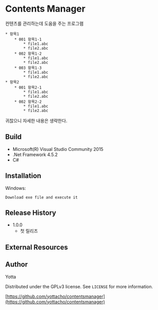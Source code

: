 ﻿# Contents Manager

컨텐츠를 관리하는데 도움을 주는 프로그램

```
* 항목1
    * 001 항목1-1
        * file1.abc
        * file2.abc
    * 002 항목1-2
        * file1.abc
        * file2.abc
    * 003 항목1-3
        * file1.abc
        * file2.abc
* 항목2
    * 001 항목2-1
        * file1.abc
        * file2.abc
    * 002 항목2-2
        * file1.abc
        * file2.abc
```

귀찮으니 자세한 내용은 생략한다.

## Build

* Microsoft(R) Visual Studio Community 2015
* .Net Framework 4.5.2
* C#

## Installation

Windows:

```
Download exe file and execute it
```

## Release History

* 1.0.0
    * 첫 릴리즈

## External Resources


## Author

Yotta

Distributed under the GPLv3 license. See ``LICENSE`` for more information.

[https://github.com/yottacho/contentsmanager](https://github.com/yottacho/contentsmanager)

